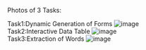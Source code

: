 Photos of 3 Tasks:
<br/>

Task1:Dynamic Generation of Forms
![image](https://github.com/srikanth30510/FrontEnd_2100030510/assets/110710256/b5aa4fa0-27c0-4595-bb99-3253835ef0b7)
<br/>
Task2:Interactive Data Table
![image](https://github.com/srikanth30510/FrontEnd_2100030510/assets/110710256/0d3e049e-730e-4fcb-a748-d710d6b49260)
<br/>
Task3:Extraction of Words
![image](https://github.com/srikanth30510/FrontEnd_2100030510/assets/110710256/b3512aa0-a9ef-48bf-99ba-d09432a7695a)

